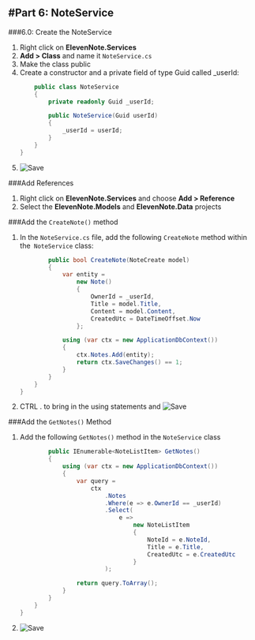 #Part 6: NoteService
---
###6.0: Create the NoteService
1. Right click on **ElevenNote.Services**
2. **Add > Class** and name it `NoteService.cs`
3. Make the class public
4. Create a constructor and a private field of type Guid called _userId:
    ```cs
        public class NoteService
        {
            private readonly Guid _userId;

            public NoteService(Guid userId)
            {
                _userId = userId;
            }
        }
    }
    ```
5. ![Save](/assets/font-awesome-save.png)

###Add References
1. Right click on **ElevenNote.Services** and choose **Add > Reference**
2. Select the **ElevenNote.Models** and **ElevenNote.Data** projects

###Add the `CreateNote()` method
1. In the `NoteService.cs` file, add the following `CreateNote` method within the` NoteService` class:

    ```cs
            public bool CreateNote(NoteCreate model)
            {
                var entity = 
                    new Note()
                    {
                        OwnerId = _userId,
                        Title = model.Title,
                        Content = model.Content,
                        CreatedUtc = DateTimeOffset.Now
                    };

                using (var ctx = new ApplicationDbContext())
                {
                    ctx.Notes.Add(entity);
                    return ctx.SaveChanges() == 1;
                }
            }
        }
    }
    ```
2. CTRL . to bring in the using statements and ![Save](/assets/font-awesome-save.png)

###Add the `GetNotes()` Method
1. Add the following `GetNotes()` method in the `NoteService` class
    ```cs
            public IEnumerable<NoteListItem> GetNotes()
            {
                using (var ctx = new ApplicationDbContext())
                {
                    var query = 
                        ctx
                            .Notes
                            .Where(e => e.OwnerId == _userId)
                            .Select(
                                e =>
                                    new NoteListItem
                                    {
                                        NoteId = e.NoteId,
                                        Title = e.Title,
                                        CreatedUtc = e.CreatedUtc
                                    }
                            );

                    return query.ToArray();
                }
            }
        }
    }
    ```
2. ![Save](/assets/font-awesome-save.png)
